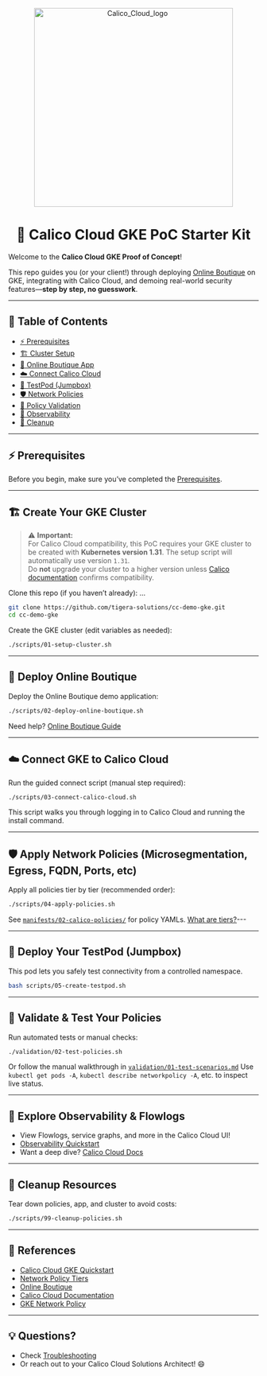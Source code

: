 <p align="center">
  <img src="https://github.com/user-attachments/assets/a994de07-0a3b-479d-b7be-9fd393252a74" alt="Calico_Cloud_logo" width="400"/>
</p>

<h1 align="center">🚀 Calico Cloud GKE PoC Starter Kit</h1>

Welcome to the **Calico Cloud GKE Proof of Concept**!

This repo guides you (or your client!) through deploying [Online Boutique](https://github.com/GoogleCloudPlatform/microservices-demo) on GKE, integrating with Calico Cloud, and demoing real-world security features—**step by step, no guesswork**.

---

## 📝 Table of Contents

* [⚡ Prerequisites](./docs/01-prerequisites.md)
* [🏗️ Cluster Setup](#️-create-your-gke-cluster)
* [🛒 Online Boutique App](#-deploy-online-boutique)
* [☁️ Connect Calico Cloud](#️-connect-gke-to-calico-cloud)
* [🧪 TestPod (Jumpbox)](#-deploy-your-testpod-jumpbox)
* [🛡️ Network Policies](#-apply-network-policies)
* [🔬 Policy Validation](#-validate--test-your-policies)
* [👀 Observability](#-explore-observability--flowlogs)
* [🧹 Cleanup](#-cleanup-resources)

---

## ⚡ Prerequisites

Before you begin, make sure you’ve completed the [Prerequisites](./docs/01-prerequisites.md).

---

## 🏗️ Create Your GKE Cluster

> ⚠️ **Important:**  
> For Calico Cloud compatibility, this PoC requires your GKE cluster to be created with **Kubernetes version 1.31**.
> The setup script will automatically use version `1.31`.  
> Do **not** upgrade your cluster to a higher version unless [Calico documentation](https://docs.tigera.io/calico-cloud/get-started/gke) confirms compatibility.

Clone this repo (if you haven’t already):
...

```bash
git clone https://github.com/tigera-solutions/cc-demo-gke.git
cd cc-demo-gke
```

Create the GKE cluster (edit variables as needed):

```bash
./scripts/01-setup-cluster.sh
```

---

## 🛒 Deploy Online Boutique

Deploy the Online Boutique demo application:

```bash
./scripts/02-deploy-online-boutique.sh
```

Need help? [Online Boutique Guide](https://github.com/GoogleCloudPlatform/microservices-demo#quickstart)

---

## ☁️ Connect GKE to Calico Cloud

Run the guided connect script (manual step required):

```bash
./scripts/03-connect-calico-cloud.sh
```

This script walks you through logging in to Calico Cloud and running the install command.

---

## 🛡️ Apply Network Policies (Microsegmentation, Egress, FQDN, Ports, etc)

Apply all policies tier by tier (recommended order):

```bash
./scripts/04-apply-policies.sh
```

See [`manifests/02-calico-policies/`](./manifests/02-calico-policies/) for policy YAMLs.
[What are tiers?](https://docs.tigera.io/calico/latest/network-policy/tiered-policy)---

---

## 🧪 Deploy Your TestPod (Jumpbox)

This pod lets you safely test connectivity from a controlled namespace.

```bash
bash scripts/05-create-testpod.sh
```

---

## 🔬 Validate & Test Your Policies

Run automated tests or manual checks:

```bash
./validation/02-test-policies.sh
```

Or follow the manual walkthrough in [`validation/01-test-scenarios.md`](./validation/01-test-scenarios.md)
Use `kubectl get pods -A`, `kubectl describe networkpolicy -A`, etc. to inspect live status.

---

## 👀 Explore Observability & Flowlogs

* View Flowlogs, service graphs, and more in the Calico Cloud UI!
* [Observability Quickstart](./docs/03-observability.md)
* Want a deep dive? [Calico Cloud Docs](https://docs.tigera.io/calico-cloud/observability)

---

## 🧹 Cleanup Resources

Tear down policies, app, and cluster to avoid costs:

```bash
./scripts/99-cleanup-policies.sh
```

---

## 🔗 References

* [Calico Cloud GKE Quickstart](https://docs.tigera.io/calico-cloud/get-started/gke)
* [Network Policy Tiers](https://docs.tigera.io/calico/latest/network-policy/tiered-policy)
* [Online Boutique](https://github.com/GoogleCloudPlatform/microservices-demo)
* [Calico Cloud Documentation](https://docs.tigera.io/calico-cloud)
* [GKE Network Policy](https://cloud.google.com/kubernetes-engine/docs/how-to/network-policy)

---

## 💡 Questions?

* Check [Troubleshooting](./docs/02-troubleshooting.md)
* Or reach out to your Calico Cloud Solutions Architect! 😄